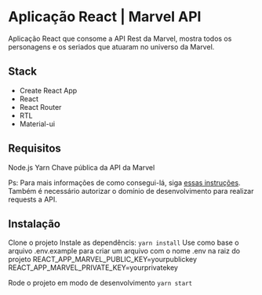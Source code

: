 # Aplicação React | Marvel API

Aplicação React que consome a API Rest da Marvel, mostra todos os personagens e os seriados que atuaram no universo da Marvel.

## Stack

- Create React App
- React
- React Router
- RTL
- Material-ui

## Requisitos

Node.js
Yarn
Chave pública da API da Marvel

Ps: Para mais informações de como consegui-lá, siga [essas instruções](https://developer.marvel.com/documentation/getting_started). Também é necessário autorizar o domínio de desenvolvimento para realizar requests a API.

## Instalação

Clone o projeto
Instale as dependêncis: `yarn install`
Use como base o arquivo .env.example para criar um arquivo com o nome .env na raiz do projeto
REACT_APP_MARVEL_PUBLIC_KEY=yourpublickey
REACT_APP_MARVEL_PRIVATE_KEY=yourprivatekey

Rode o projeto em modo de desenvolvimento
`yarn start`
